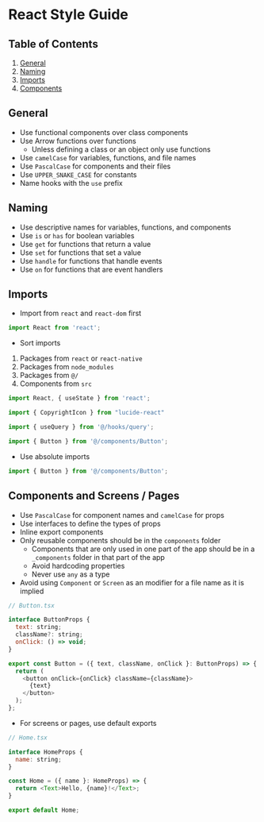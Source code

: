 # React Style Guide

## Table of Contents

1. [General](#general)
2. [Naming](#naming)
3. [Imports](#imports)
4. [Components](#components)

## General

- Use functional components over class components
- Use Arrow functions over functions
    - Unless defining a class or an object only use functions
- Use `camelCase` for variables, functions, and file names
- Use `PascalCase` for components and their files
- Use `UPPER_SNAKE_CASE` for constants
- Name hooks with the `use` prefix

## Naming

- Use descriptive names for variables, functions, and components
- Use `is` or `has` for boolean variables
- Use `get` for functions that return a value
- Use `set` for functions that set a value
- Use `handle` for functions that handle events
- Use `on` for functions that are event handlers

## Imports

- Import from `react` and `react-dom` first

```js
import React from 'react';
```

- Sort imports 
1. Packages from `react` or `react-native`
2. Packages from `node_modules` 
3. Packages from `@/`
4. Components from `src`

```js   
import React, { useState } from 'react';

import { CopyrightIcon } from "lucide-react"

import { useQuery } from '@/hooks/query';

import { Button } from '@/components/Button';
```

- Use absolute imports

```js
import { Button } from '@/components/Button';
```

## Components and Screens / Pages

- Use `PascalCase` for component names and `camelCase` for props
- Use interfaces to define the types of props
- Inline export components
- Only reusable components should be in the `components` folder
    - Components that are only used in one part of the app should be in a `_components` folder in that part of the app
    - Avoid hardcoding properties
    - Never use `any` as a type
- Avoid using `Component` or `Screen` as an modifier for a file name as it is implied

```js
// Button.tsx

interface ButtonProps {
  text: string;
  className?: string;
  onClick: () => void;
}

export const Button = ({ text, className, onClick }: ButtonProps) => {
  return (
    <button onClick={onClick} className={className}>
      {text}
    </button>
  );
};
```

- For screens or pages, use default exports

```js
// Home.tsx

interface HomeProps {
  name: string;
}

const Home = ({ name }: HomeProps) => {
  return <Text>Hello, {name}!</Text>;
}

export default Home;
```
